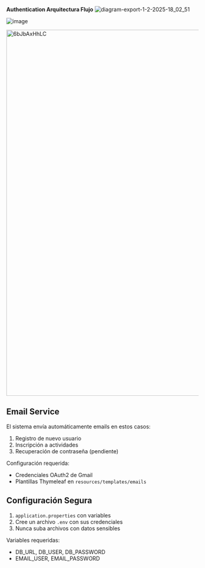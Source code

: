 **Authentication Arquitectura Flujo**
![diagram-export-1-2-2025-18_02_51](https://github.com/user-attachments/assets/b2523d3a-23d0-4b98-a3fd-2d5c446fba08)

![image](https://github.com/user-attachments/assets/92f15e33-18e8-4039-a994-b6a6ccf363a6)

<img width="960" alt="6bJbAxHhLC" src="https://github.com/user-attachments/assets/35a0f930-070c-42a3-8ccc-a4bb77b60a54" />



## Email Service

El sistema envía automáticamente emails en estos casos:
1. Registro de nuevo usuario
2. Inscripción a actividades
3. Recuperación de contraseña (pendiente)

Configuración requerida:
- Credenciales OAuth2 de Gmail
- Plantillas Thymeleaf en `resources/templates/emails`

## Configuración Segura

1. `application.properties` con variables 
2. Cree un archivo `.env` con sus credenciales
3. Nunca suba archivos con datos sensibles

Variables requeridas:
- DB_URL, DB_USER, DB_PASSWORD
- EMAIL_USER, EMAIL_PASSWORD
